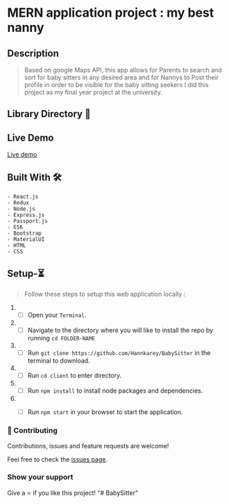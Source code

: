 
# MERN application project : my best nanny

## Description

> Based on google Maps API, this app allows for Parents to search and sort for baby sitters in any desired area and for Nannys to Post their profile in order to be visible for the baby sitting seekers
> I did this project as my final year project at the university.

## Library Directory 📙

## Live Demo

[Live demo]()

## Built With 🛠

```
- React.js
- Redux
- Node.js
- Express.js
- Passport.js
- ES6
- Bootstrap
- MaterialUI
- HTML
- CSS
```

## Setup-⏳

> Follow these steps to setup this web application locally :

1. - [ ] Open your `Terminal`.
2. - [ ] Navigate to the directory where you will like to install the repo by running `cd FOLDER-NAME`
3. - [ ] Run `git clone https://github.com/Hannkarey/BabySitter` in the terminal to download.
4. - [ ] Run `cd client` to enter directory.
5. - [ ] Run `npm install` to install node packages and dependencies.
6. - [ ] Run `npm start` in your browser to start the application.


### 🤝 Contributing

Contributions, issues and feature requests are welcome!

Feel free to check the [issues page](https://github.com/khalilhamdii/MyTodos).

### Show your support

Give a ⭐️ if you like this project!
"# BabySitter" 
